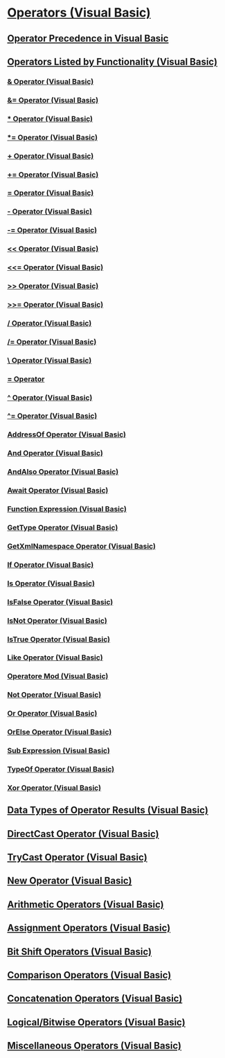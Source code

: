 # [Operators (Visual Basic)](index.md)
## [Operator Precedence in Visual Basic](operator-precedence.md)
## [Operators Listed by Functionality (Visual Basic)](operators-listed-by-functionality.md)
### [& Operator (Visual Basic)](concatenation-operator.md)
### [&= Operator (Visual Basic)](and-assignment-operator.md)
### [* Operator (Visual Basic)](multiplication-operator.md)
### [*= Operator (Visual Basic)](multiplication-assignment-operator.md)
### [+ Operator (Visual Basic)](addition-operator.md)
### [+= Operator (Visual Basic)](addition-assignment-operator.md)
### [= Operator (Visual Basic)](assignment-operator.md)
### [- Operator (Visual Basic)](subtraction-operator.md)
### [-= Operator (Visual Basic)](integer-division-assignment-operator.md)
### [<< Operator (Visual Basic)](left-shift-operator.md)
### [<<= Operator (Visual Basic)](left-shift-assignment-operator.md)
### [>> Operator (Visual Basic)](right-shift-operator.md)
### [>>= Operator (Visual Basic)](right-shift-assignment-operator.md)
### [/ Operator (Visual Basic)](floating-point-division-operator.md)
### [/= Operator (Visual Basic)](floating-point-division-assignment-operator.md)
### [\ Operator (Visual Basic)](integer-division-operator.md)
### [\= Operator](subtraction-assignment-operator.md)
### [^ Operator (Visual Basic)](exponentiation-operator.md)
### [^= Operator (Visual Basic)](exponentiation-assignment-operator.md)
### [AddressOf Operator (Visual Basic)](addressof-operator.md)
### [And Operator (Visual Basic)](and-operator.md)
### [AndAlso Operator (Visual Basic)](andalso-operator.md)
### [Await Operator (Visual Basic)](await-operator.md)
### [Function Expression (Visual Basic)](function-expression.md)
### [GetType Operator (Visual Basic)](gettype-operator.md)
### [GetXmlNamespace Operator (Visual Basic)](getxmlnamespace-operator.md)
### [If Operator (Visual Basic)](if-operator.md)
### [Is Operator (Visual Basic)](is-operator.md)
### [IsFalse Operator (Visual Basic)](isfalse-operator.md)
### [IsNot Operator (Visual Basic)](isnot-operator.md)
### [IsTrue Operator (Visual Basic)](istrue-operator.md)
### [Like Operator (Visual Basic)](like-operator.md)
### [Operatore Mod (Visual Basic)](mod-operator.md)
### [Not Operator (Visual Basic)](not-operator.md)
### [Or Operator (Visual Basic)](or-operator.md)
### [OrElse Operator (Visual Basic)](orelse-operator.md)
### [Sub Expression (Visual Basic)](sub-expression.md)
### [TypeOf Operator (Visual Basic)](typeof-operator.md)
### [Xor Operator (Visual Basic)](xor-operator.md)
## [Data Types of Operator Results (Visual Basic)](data-types-of-operator-results.md)
## [DirectCast Operator (Visual Basic)](directcast-operator.md)
## [TryCast Operator (Visual Basic)](trycast-operator.md)
## [New Operator (Visual Basic)](new-operator.md)
## [Arithmetic Operators (Visual Basic)](arithmetic-operators.md)
## [Assignment Operators (Visual Basic)](assignment-operators.md)
## [Bit Shift Operators (Visual Basic)](bit-shift-operators.md)
## [Comparison Operators (Visual Basic)](comparison-operators.md)
## [Concatenation Operators (Visual Basic)](concatenation-operators.md)
## [Logical/Bitwise Operators (Visual Basic)](logical-bitwise-operators.md)
## [Miscellaneous Operators (Visual Basic)](miscellaneous-operators.md)
